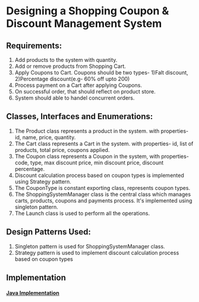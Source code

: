 # Designing a Shopping Coupon & Discount Management System

## Requirements:
1. Add products to the system with quantity.
2. Add or remove products from Shopping Cart.
3. Apply Coupons to Cart. Coupons should be two types- 1)Falt discount, 2)Percentage discount(e.g- 60% off upto 200)
4. Process payment on a Cart after applying Coupons.
5. On successful order, that should reflect on product store.
6. System should able to handel concurrent orders.

## Classes, Interfaces and Enumerations:
1. The Product class represents a product in the system. with properties- id, name, price, quantity.
2. The Cart class represents a Cart in the system. with properties- id, list of products, total price, coupons applied.
3. The Coupon class represents a Coupon in the system, with properties- code, type, max discount price, min discount price,
discount percentage.
4. Discount calculation process based on coupon types is implemented using Strategy pattern.
5. The CouponType is constant exporting class, represents coupon types.
6. The ShoppingSystemManager class is the central class which manages carts, products, coupons and payments process. It's implemented using singleton pattern.
7. The Launch class is used to perform all the operations.

## Design Patterns Used:
1. Singleton pattern is used for ShoppingSystemManager class.
2. Strategy pattern is used to implement discount calculation process based on coupon types

## Implementation
#### [Java Implementation](./src/) 

